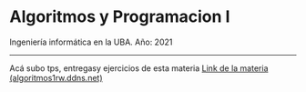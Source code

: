 # Algoritmos y Programacion I
Ingeniería informática en la UBA.
Año: 2021
___
Acá subo tps, entregasy ejercicios de esta materia
[Link de la materia (algoritmos1rw.ddns.net)](https://algoritmos1rw.ddns.net/)
